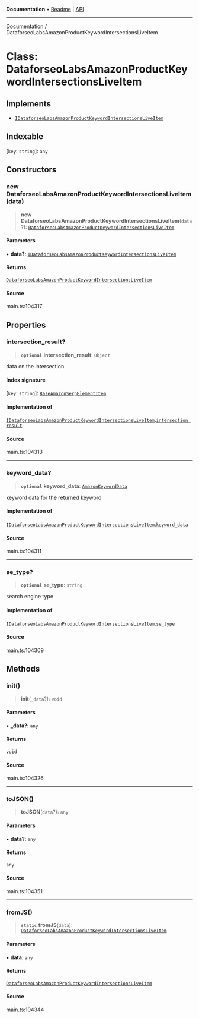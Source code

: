 **Documentation** • [Readme](../README.md) \| [API](../globals.md)

***

[Documentation](../README.md) / DataforseoLabsAmazonProductKeywordIntersectionsLiveItem

# Class: DataforseoLabsAmazonProductKeywordIntersectionsLiveItem

## Implements

- [`IDataforseoLabsAmazonProductKeywordIntersectionsLiveItem`](../interfaces/IDataforseoLabsAmazonProductKeywordIntersectionsLiveItem.md)

## Indexable

 \[`key`: `string`\]: `any`

## Constructors

### new DataforseoLabsAmazonProductKeywordIntersectionsLiveItem(data)

> **new DataforseoLabsAmazonProductKeywordIntersectionsLiveItem**(`data`?): [`DataforseoLabsAmazonProductKeywordIntersectionsLiveItem`](DataforseoLabsAmazonProductKeywordIntersectionsLiveItem.md)

#### Parameters

• **data?**: [`IDataforseoLabsAmazonProductKeywordIntersectionsLiveItem`](../interfaces/IDataforseoLabsAmazonProductKeywordIntersectionsLiveItem.md)

#### Returns

[`DataforseoLabsAmazonProductKeywordIntersectionsLiveItem`](DataforseoLabsAmazonProductKeywordIntersectionsLiveItem.md)

#### Source

main.ts:104317

## Properties

### intersection\_result?

> **`optional`** **intersection\_result**: `Object`

data on the intersection

#### Index signature

 \[`key`: `string`\]: [`BaseAmazonSerpElementItem`](BaseAmazonSerpElementItem.md)

#### Implementation of

[`IDataforseoLabsAmazonProductKeywordIntersectionsLiveItem`](../interfaces/IDataforseoLabsAmazonProductKeywordIntersectionsLiveItem.md).[`intersection_result`](../interfaces/IDataforseoLabsAmazonProductKeywordIntersectionsLiveItem.md#intersection_result)

#### Source

main.ts:104313

***

### keyword\_data?

> **`optional`** **keyword\_data**: [`AmazonKeywordData`](AmazonKeywordData.md)

keyword data for the returned keyword

#### Implementation of

[`IDataforseoLabsAmazonProductKeywordIntersectionsLiveItem`](../interfaces/IDataforseoLabsAmazonProductKeywordIntersectionsLiveItem.md).[`keyword_data`](../interfaces/IDataforseoLabsAmazonProductKeywordIntersectionsLiveItem.md#keyword_data)

#### Source

main.ts:104311

***

### se\_type?

> **`optional`** **se\_type**: `string`

search engine type

#### Implementation of

[`IDataforseoLabsAmazonProductKeywordIntersectionsLiveItem`](../interfaces/IDataforseoLabsAmazonProductKeywordIntersectionsLiveItem.md).[`se_type`](../interfaces/IDataforseoLabsAmazonProductKeywordIntersectionsLiveItem.md#se_type)

#### Source

main.ts:104309

## Methods

### init()

> **init**(`_data`?): `void`

#### Parameters

• **\_data?**: `any`

#### Returns

`void`

#### Source

main.ts:104326

***

### toJSON()

> **toJSON**(`data`?): `any`

#### Parameters

• **data?**: `any`

#### Returns

`any`

#### Source

main.ts:104351

***

### fromJS()

> **`static`** **fromJS**(`data`): [`DataforseoLabsAmazonProductKeywordIntersectionsLiveItem`](DataforseoLabsAmazonProductKeywordIntersectionsLiveItem.md)

#### Parameters

• **data**: `any`

#### Returns

[`DataforseoLabsAmazonProductKeywordIntersectionsLiveItem`](DataforseoLabsAmazonProductKeywordIntersectionsLiveItem.md)

#### Source

main.ts:104344
